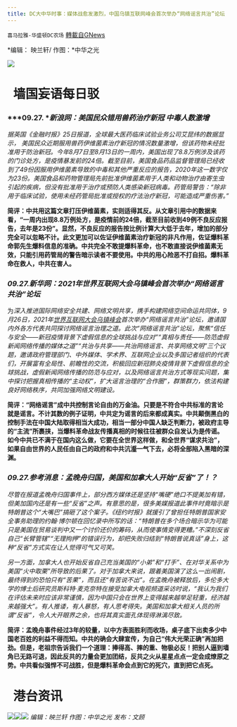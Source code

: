 ```yaml
---
title: DC大中华时事：媒体战愈发激烈，中国乌镇互联网峰会首次举办“网络谣言共治”论坛
---
```

`喜马拉雅-华盛顿DC农场` [轉載自GNews](https://gnews.org/zh-hans/1560508/)

*编辑： 映兰轩/ 作图：*中华之光

![](http://himalayawashingtondc.org/wp-content/uploads/2021/08/ScreenShot-2021-08-01-at-17.25.09@2x.png)

#   墙国妄语每日驳

### ***09.27. **新浪网：美国民众错用兽药治疗新冠 中毒人数激增*

*据英国《金融时报》25日报道，全球最大医药临床试验业务公司艾昆纬的数据显示， 美国民众近期服用兽药伊维菌素治疗新冠的情况数量激增，但该药物未经批准用于防治新冠。今年8月7日至8月13日的一周内，美国出现了8.8万例涉及该药的门诊处方，是疫情暴发前的24倍。截至目前，美国食品药品监督管理局已经收到了49份因服用伊维菌素导致的中毒和其他严重反应的报告，2020年这一数字仅为23份。美国食品和药物管理局先前批准伊维菌素用于人类和动物治疗由寄生虫引起的疾病，但没有批准用于治疗或预防人类感染新冠病毒。药管局警告：“除非用于临床试验，使用未经药管局批准或授权的疗法治疗新冠，可能造成严重伤害。”*

**简评：中共用这篇文章打压伊维菌素，实则适得其反。从文章引用中的数据来看，“一周内出现8.8万例处方，是疫情前的24倍，截至目前收到49例不良反应报告，去年是23份”。显然，不良反应的报告按比例计算大大低于去年，增加的部分完全可以忽略不计。此文更加可以佐证伊维菌素治疗新冠的非凡作用，佐证爆料革命郭先生爆料信息的准确。中共完全不敢提爆料革命，也不敢直接说伊维菌素无效，只能引用药管局的警告暗示读者不要使用。中共的用心险恶不打自招。爆料革命在救人，中共在害人。**

### *09.27.新华网：**2021年世界互联网大会乌镇峰会首次举办“网络谣言共治”论坛***

为*深入推进国际网络安全共建、网络文明共享，携手构建网络空间命运共同体，9月26日，2021年[世界互联网大会乌镇峰会](http://www.zj.xinhuanet.com/2015wic/index.htm)首次举办“网络谣言共治”论坛，邀请国内外各方代表共同探讨网络谣言治理之道。此次“网络谣言共治”论坛，聚焦“信任与安全——新冠疫情背景下虚假信息的全球挑战与应对”“真相与责任——防范虚假新闻网络传播的媒体之道”“共治与共享——共治网络谣言、共享网络文明”三个议题，邀请政府管理部门、中外媒体、学术界、互联网企业以及多国记者组织的代表们，开展富有全局性、前瞻性的交流，积极回应新冠肺炎疫情背景下虚假信息的全球挑战，虚假新闻网络传播的防范与应对，以及网络谣言共治方式等现实问题，集中探讨把握真相传播的“主动权”，扩大谣言治理的“合作圈”，群策群力，依法构建良好网络秩序，共同加强网络文明建设。*

**简评：“网络谣言”成中共控制言论自由的万金油。只要是不符合中共标准的言论就是谣言。不计其数的例子证明，中共定为谣言的后来都成真实。中共颠倒黑白的控制手法在中国大陆取得相当大成功，相当一部分中国人缺乏判断力，被政府主导的“主流”所裹挟，当爆料革命战友传播真相的时候往往被群众自发认为是传谣。如今中共已不满于在国内这么做，它要在全世界这样做，和全世界“谋求共治”，如果自由世界的人民任由自己的政府和中共沆瀣一气下去，必将全部陷入黑暗的深渊。**

### *09.27.参考消息：孟晚舟归国，美国和加拿大人开始“反省”了！？*

*尽管在报道孟晚舟归国事件上，部分西方媒体还是坚持“嘴硬”绝口不提美加有错，但美加国内还是有一些“反省”之声。有意思的是，很多美媒报道此事件时竟暗示是特朗普这个“大嘴巴”搞砸了这个案子。《纽约时报》就援引了曾担任特朗普国家安全事务助理的约翰·博尔顿在回忆录中所写的话：“特朗普在多个场合暗示华为可能只是美国在贸易谈判中又一个讨价还价的筹码，从而使事情变得更糟。”不深刻反省自己“长臂管辖”“无理拘押”的错误行为，却把失败归结到“特朗普说真话”身上，这种“反省”方式实在让人觉得可气又可笑。*

*另一方面，加拿大人也开始反省自己充当美国的“小弟”和“打手”、在对华关系中为美国“火中取栗”所导致的后果了。对于加拿大来说，跟着美国演了这么一出闹剧，最终得到的恐怕只有“苦果”，而且还“有苦说不出”。在孟晚舟被释放后，多伦多大学的博士后研究员斯科特·麦克奈特在接受加拿大电视频道采访时说，“我认为我们在评估未来时应该非常谨慎，因为中国只会在世界上变得越来越举足轻重，经济越来越强大”。有人推诿，有人暴怒，有人思考得失。美国和加拿大相关人员的所谓“反省”，令人大开眼界之余，也将其真实面孔体现得淋漓尽致。*

**简评：孟晚舟事件经过3年的较量，以中方表面胜利而收场，桌子底下出卖多少中国老百姓的利益不得而知。中共的确会大肆宣传，为自己“伟大光荣正确”再加把劲。但是，老祖宗告诉我们一个道理：捧得高、摔的重、物极必反！把别人逼到墙角已无路可退，因此反共的力量会更加团结，反共之火从星星点点一定会成燎原之势。中共看似强悍不可战胜，但是爆料革命会点到它的死穴，直到把它点死。**

#   港台资讯
![](https://media.discordapp.net/attachments/858887785507323904/892348614481965106/20210928C.jpg?width=1043&amp;height=586)![](https://media.discordapp.net/attachments/858887785507323904/892348615685713920/20210928B.jpg?width=1043&amp;height=586)![](https://media.discordapp.net/attachments/858887785507323904/892348618068070440/20210928A.jpg?width=1043&amp;height=586)
*编辑：映兰轩*
*作图：中华之光
发布：文顾*
